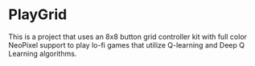 # PlayGrid

This is a project that uses an 8x8 button grid controller kit with full color
NeoPixel support to play lo-fi games that utilize Q-learning and Deep Q Learning
algorithms.
